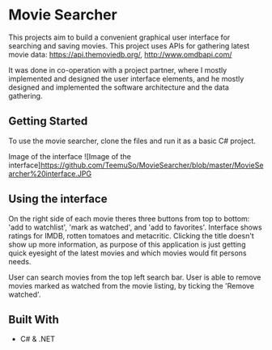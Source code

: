 # Movie Searcher

This projects aim to build a convenient graphical user interface for searching and saving movies.
This project uses APIs for gathering latest movie data: https://api.themoviedb.org/, http://www.omdbapi.com/

It was done in co-operation with a project partner, where I mostly implemented and designed the user interface elements, 
and he mostly designed and implemented the software architecture and the data gathering.

## Getting Started

To use the movie searcher, clone the files and run it as a basic C# project.

Image of the interface
![Image of the interface]https://github.com/TeemuSo/MovieSearcher/blob/master/MovieSearcher%20interface.JPG

## Using the interface

On the right side of each movie theres three buttons from top to bottom: 'add to watchlist', 'mark as watched', and 'add to favorites'.
Interface shows ratings for IMDB, rotten tomatoes and metacritic. Clicking the title doesn't show up more information, 
as purpose of this application is just getting quick eyesight of the latest movies and which movies would fit persons needs.

User can search movies from the top left search bar. 
User is able to remove movies marked as watched from the movie listing, by ticking the 'Remove watched'.

## Built With

* C# & .NET
